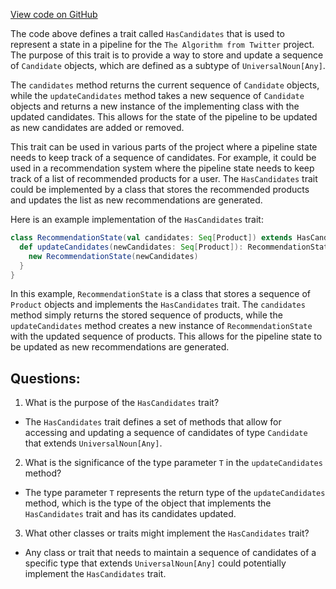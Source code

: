 [View code on GitHub](https://github.com/misbahsy/the-algorithm/product-mixer/core/src/main/scala/com/twitter/product_mixer/core/pipeline/state/HasCandidates.scala)

The code above defines a trait called `HasCandidates` that is used to represent a state in a pipeline for the `The Algorithm from Twitter` project. The purpose of this trait is to provide a way to store and update a sequence of `Candidate` objects, which are defined as a subtype of `UniversalNoun[Any]`. 

The `candidates` method returns the current sequence of `Candidate` objects, while the `updateCandidates` method takes a new sequence of `Candidate` objects and returns a new instance of the implementing class with the updated candidates. This allows for the state of the pipeline to be updated as new candidates are added or removed.

This trait can be used in various parts of the project where a pipeline state needs to keep track of a sequence of candidates. For example, it could be used in a recommendation system where the pipeline state needs to keep track of a list of recommended products for a user. The `HasCandidates` trait could be implemented by a class that stores the recommended products and updates the list as new recommendations are generated.

Here is an example implementation of the `HasCandidates` trait:

```scala
class RecommendationState(val candidates: Seq[Product]) extends HasCandidates[Product, RecommendationState] {
  def updateCandidates(newCandidates: Seq[Product]): RecommendationState = {
    new RecommendationState(newCandidates)
  }
}
```

In this example, `RecommendationState` is a class that stores a sequence of `Product` objects and implements the `HasCandidates` trait. The `candidates` method simply returns the stored sequence of products, while the `updateCandidates` method creates a new instance of `RecommendationState` with the updated sequence of products. This allows for the pipeline state to be updated as new recommendations are generated.
## Questions: 
 1. What is the purpose of the `HasCandidates` trait?
- The `HasCandidates` trait defines a set of methods that allow for accessing and updating a sequence of candidates of type `Candidate` that extends `UniversalNoun[Any]`.

2. What is the significance of the type parameter `T` in the `updateCandidates` method?
- The type parameter `T` represents the return type of the `updateCandidates` method, which is the type of the object that implements the `HasCandidates` trait and has its candidates updated.

3. What other classes or traits might implement the `HasCandidates` trait?
- Any class or trait that needs to maintain a sequence of candidates of a specific type that extends `UniversalNoun[Any]` could potentially implement the `HasCandidates` trait.